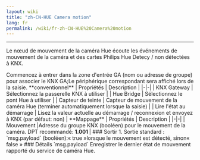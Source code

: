 ```yaml
---
layout: wiki
title: "zh-CN-HUE Camera motion"
lang: fr
permalink: /wiki/fr-zh-CN-HUE%20Camera%20motion
---
```

---
<p> Le nœud de mouvement de la caméra Hue écoute les événements de mouvement de la caméra et des cartes Philips Hue Detecy / non détectées à KNX.</p>
Commencez à entrer dans la zone d'entrée GA (nom ou adresse de groupe) pour associer le KNX GA;Le périphérique correspondant sera affiché lors de la saisie.
**conventionnel**
| Propriétés | Description |
|-|-|
| KNX Gateway | Sélectionnez la passerelle KNX à utiliser |
| Hue Bridge | Sélectionnez le pont Hue à utiliser |
| Capteur de teinte | Capteur de mouvement de la caméra Hue (terminer automatiquement lorsque la saisie) |
| Lire l'état au démarrage | Lisez la valeur actuelle au démarrage / reconnexion et envoyez à KNX (par défaut: non) |
**Mappage**
| Propriétés | Description |
|-|-|
| Mouvement |Adresse du groupe KNX (booléen) pour le mouvement de la caméra. DPT recommandé: <b> 1.001 </b> |
### Sortir
1. Sortie standard
: `msg.payload` (booléen):« true »lorsque le mouvement est détecté, sinon« false »
### Détails
`msg.payload` Enregistrer le dernier état de mouvement rapporté du service de caméra Hue.</cript>

